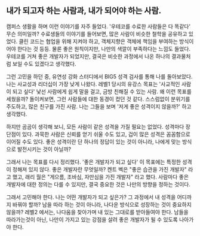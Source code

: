 ## 내가 되고자 하는 사람과, 내가 되어야 하는 사람.

캠퍼스 생활을 하며 이런 이야기를 자주 들었다.
'우테코를 수료한 사람들은 다 똑같다'
무슨 의미일까? 수료생들의 이야기를 들어보면, 많은 사람이 비슷한 철학을 공유하고 있었다.
클린 코드는 협업을 위해 지켜야 하고, 객체지향은 객체에 책임을 부여하는 방식이어야 한다는 것 등등.
물론 좋은 원칙이지만, 나만의 색깔이 부족하다는 느낌도 들었다.
우테코를 거쳐 좋은 개발자가 되었지만, 결국은 비슷한 과정에서 나온 하나의 결과물처럼 보일 수도 있겠다고 생각했다.

그런 고민을 하던 중, 유연성 강화 스터디에서 BIG5 성격 검사를 통해 나를 돌아보았다.
나는 사교성과 리더십이 가장 낮게 나왔다.
레벨1 당시의 유강스 목표는 '사교적인 사람이 되고 싶다'
낯선 사람에게 쉽게 말을 걸고, 금방 친해질 수 있는 사람.
왜 이런 목표를 세웠을까? 돌이켜보면, 그런 사람들에 대한 동경이 컸던 것 같다.
스스럼없이 분위기를 주도하고, 많은 친구를 가진 사람.
나는 그들을 보며 '저게 좋은 성격이지 않을까?' 하고 생각했다.

하지만 곰곰이 생각해 보니, 모든 사람이 같은 성격을 가질 필요는 없었다.
성격마다 장단점이 있다.
과묵한 사람은 신뢰를 얻기 쉬울 수도 있고, 겁이 많은 성격은 꼼꼼함으로 이어질 수도 있다.
좋은 성격이란 단 하나의 정답이 있는 것이 아니라, 나에게 맞는 방식으로 발전시키는 것이 아닐까?

그래서 나는 목표를 다시 정리했다.
'좋은 개발자가 되고 싶다'
이 목표에는 특정한 성격이 정해져 있지 않다.
좋은 개발자란 무엇일까?
켄트 벡은 "좋은 습관을 가진 개발자" 라고 했고, 래리 월은 "게으름, 조바심, 자만심을 가진 개발자" 라고 했다.
사람마다 좋은 개발자에 대한 정의는 다를 수 있지만, 결국 중요한 것은 나만의 방향을 정하는 것이다.

그래서 고민해야 한다.
나는 어떤 개발자가 되고 싶은가?
그 과정에서 내 성격을 어디까지 바꿔야 할까?
남을 따라 하는 것이 아니라, 나다운 방식으로 성장하는 것이 중요하지 않을까?
레벨2 에서는, 나다움을 찾아가며 내 있는 그대로를 받아들여야 한다.
남들을 따라가는것이 아닌, 나만이 가지고 있는 강점을 살려 좋은 개발자가 될 수 있도록 나아가야 한다.
